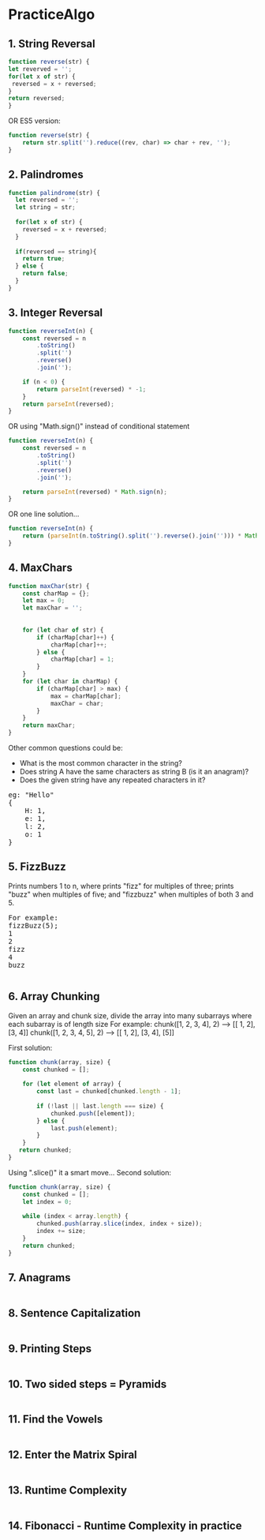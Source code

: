 # PracticeAlgo

## 1. String Reversal
 ```javascript
function reverse(str) {
 let reverved = '';
 for(let x of str) {
  reversed = x + reversed;
 }
 return reversed;
} 
 ```
OR ES5 version:
```javascript
function reverse(str) {
    return str.split('').reduce((rev, char) => char + rev, '');
}
```
 
## 2. Palindromes
```javascript
function palindrome(str) {
  let reversed = '';
  let string = str;
  
  for(let x of str) {
    reversed = x + reversed;
  }
  
  if(reversed == string){
    return true;
  } else {
    return false;
  }
}
```

## 3. Integer Reversal
```javascript
function reverseInt(n) {
    const reversed = n
        .toString()
        .split('')
        .reverse()
        .join('');

    if (n < 0) {
        return parseInt(reversed) * -1;
    }
    return parseInt(reversed);
}
```
OR using "Math.sign()" instead of conditional statement
```javascript
function reverseInt(n) {
    const reversed = n
        .toString()
        .split('')
        .reverse()
        .join('');

    return parseInt(reversed) * Math.sign(n);
}
```
OR one line solution...
```javascript
function reverseInt(n) {
    return (parseInt(n.toString().split('').reverse().join(''))) * Math.sign();
}
```

## 4. MaxChars 
```javascript
function maxChar(str) {
    const charMap = {};
    let max = 0;
    let maxChar = '';
    
    
    for (let char of str) {
        if (charMap[char]++) {
            charMap[char]++;
        } else {
            charMap[char] = 1;
        }
    }
    for (let char in charMap) {
        if (charMap[char] > max) {
            max = charMap[char];
            maxChar = char; 
        }
    }
    return maxChar;
}
```
Other common questions could be: 
- What is the most common character in the string?
- Does string A have the same characters as string B (is it an anagram)?
- Does the given string have any repeated characters in it?

<pre>
eg: "Hello"
{
    H: 1,
    e: 1,
    l: 2,
    o: 1
}
</pre>

## 5. FizzBuzz
Prints numbers 1 to n, where prints "fizz" for multiples of three; prints "buzz" when multiples of five; and "fizzbuzz" when multiples of both 3 and 5. 
<pre>
For example: 
fizzBuzz(5);
1
2   
fizz   
4
buzz
</pre>
```javascript

```

## 6. Array Chunking 
Given an array and chunk size, divide the array into many subarrays where each subarray is of length size
For example:
chunk([1, 2, 3, 4], 2) --> [[ 1, 2], [3, 4]]
chunk([1, 2, 3, 4, 5], 2) --> [[ 1, 2], [3, 4], [5]]

First solution:
```javascript
function chunk(array, size) {
    const chunked = [];
    
    for (let element of array) {
        const last = chunked[chunked.length - 1];
        
        if (!last || last.length === size) {
            chunked.push([element]);
        } else {
            last.push(element);
        }
    }
   return chunked; 
}
```

Using ".slice()" it a smart move...
Second solution:
```javascript
function chunk(array, size) {
    const chunked = [];
    let index = 0;
    
    while (index < array.length) {
        chunked.push(array.slice(index, index + size));
        index += size;
    }
    return chunked;
}
```

## 7. Anagrams 
```javascript

```

## 8. Sentence Capitalization 
```javascript

```

##  9. Printing Steps
```javascript

```

## 10. Two sided steps = Pyramids
```javascript

```

## 11. Find the Vowels
```javascript

```

## 12. Enter the Matrix Spiral
```javascript

```

## 13. Runtime Complexity
```javascript

```

## 14. Fibonacci - Runtime Complexity in practice
```javascript

```
